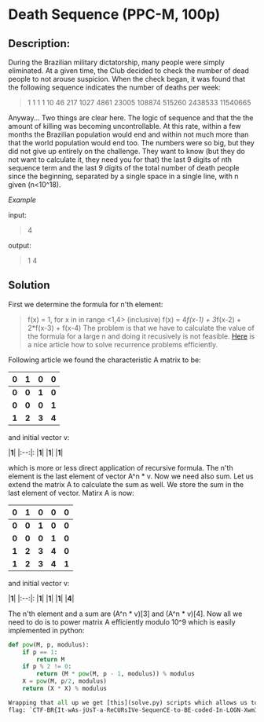 # Death Sequence (PPC-M, 100p)

## Description:
During the Brazilian military dictatorship, many people were simply eliminated.
At a given time, the Club decided to check the number of dead people to not
arouse suspicion. When the check began, it was found that the following
sequence indicates the number of deaths per week:


> 1 1 1 1 10 46 217 1027 4861 23005 108874 515260 2438533 11540665


Anyway... Two things are clear here. The logic of sequence and that the the
amount of killing was becoming uncontrollable. At this rate, within a few
months the Brazilian population would end and within not much more than that
the world population would end too. The numbers were so big, but they did not
give up entirely on the challenge. They want to know (but they do not want to
calculate it, they need you for that) the last 9 digits of nth sequence
term and the last 9 digits of the total number of death people since the
beginning, separated by a single space in a single line, with n given
(n<10^18).


*Example*

input:

> 4


output:

> 1 4

## Solution

First we determine the formula for n'th element:
> f(x) = 1, for x in in range <1,4> (inclusive) 
> f(x) = 4*f(x-1) + 3*f(x-2) + 2*f(x-3) + f(x-4)
The problem is that we have to calculate the value of the formula for a large n
and doing it recusively is not feasible.
[Here](http://fusharblog.com/solving-linear-recurrence-for-programming-contest/)
is a nice article how to solve recurrence problems efficiently.

Following article we found the characteristic A matrix to be:

|**0**|**1**|**0**|**0**|
|:--:|:--:| :--:| :--:|
|**0**|**0**|**1**|**0**|
|**0**|**0**|**0**|**1**|
|**1**|**2**|**3**|**4**|

and initial vector v:

|**1**|
|:--:|:
|**1**|
|**1**|
|**1**|

which is more or less direct application of recursive formula. The n'th element
is the last element of vector A^n * v. Now we need also sum. Let us extend the
matrix A to calculate the sum as well. We store the sum in the last element of
vector. Matirx A is now:

|**0**|**1**|**0**|**0**|**0**|
|:--:|:--:| :--:| :--:|:--:|
|**0**|**0**|**1**|**0**|**0**|
|**0**|**0**|**0**|**1**|**0**|
|**1**|**2**|**3**|**4**|**0**|
|**1**|**2**|**3**|**4**|**1**|

and initial vector v:

|**1**|
|:--:|:
|**1**|
|**1**|
|**1**|
|**4**|

The n'th element and a sum are (A^n * v)[3] and (A^n * v)[4]. Now all we need to
do is to power matrix A efficiently modulo 10^9 which is easily implemented in
python:

```python
def pow(M, p, modulus):
    if p == 1:
        return M
    if p % 2 != 0:
        return (M * pow(M, p - 1, modulus)) % modulus
    X = pow(M, p/2, modulus)
    return (X * X) % modulus 

Wrapping that all up we get [this](solve.py) scripts which allows us to get the 
flag: `CTF-BR{It-wAs-jUsT-a-ReCURsIVe-SequenCE-to-BE-coded-In-LOGN-XwmIBVyZ5QEC}`
